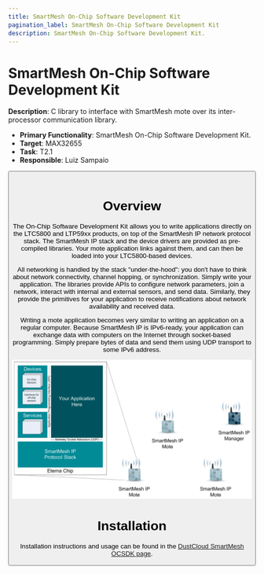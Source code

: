 ```yaml
---
title: SmartMesh On-Chip Software Development Kit
pagination_label: SmartMesh On-Chip Software Development Kit
description: SmartMesh On-Chip Software Development Kit.
---
```


# SmartMesh On-Chip Software Development Kit

**Description**: C library to interface with SmartMesh mote over its inter-processor communication library.

* **Primary Functionality**: SmartMesh On-Chip Software Development Kit.
* **Target**: MAX32655
* **Task**: T2.1
* **Responsible**: Luiz Sampaio

<Button label="🔗 dustcloud/onchipsdk" link="https://github.com/dustcloud/onchipsdk" block /><br />

# Overview

The On-Chip Software Development Kit allows you to write applications directly on the LTC5800 and LTP59xx products, on
top of the SmartMesh IP network protocol stack. The SmartMesh IP stack and the device drivers are provided as
pre-compiled libraries. Your mote application links against them, and can then be loaded into your LTC5800-based
devices.

All networking is handled by the stack "under-the-hood": you don't have to think about network connectivity, channel
hopping, or synchronization. Simply write your application. The libraries provide APIs to configure network parameters,
join a network, interact with internal and external sensors, and send data. Similarly, they provide the primitives for
your application to receive notifications about network availability and received data.

Writing a mote application becomes very similar to writing an application on a regular computer. Because SmartMesh IP is
IPv6-ready, your application can exchange data with computers on the Internet through socket-based programming. Simply
prepare bytes of data and send them using UDP transport to some IPv6 address.

![](./img/ocsdk.png)

# Installation

Installation instructions and usage can be found in the
[DustCloud SmartMesh OCSDK page](https://dustcloud.atlassian.net/wiki/spaces/OCSDK/overview).